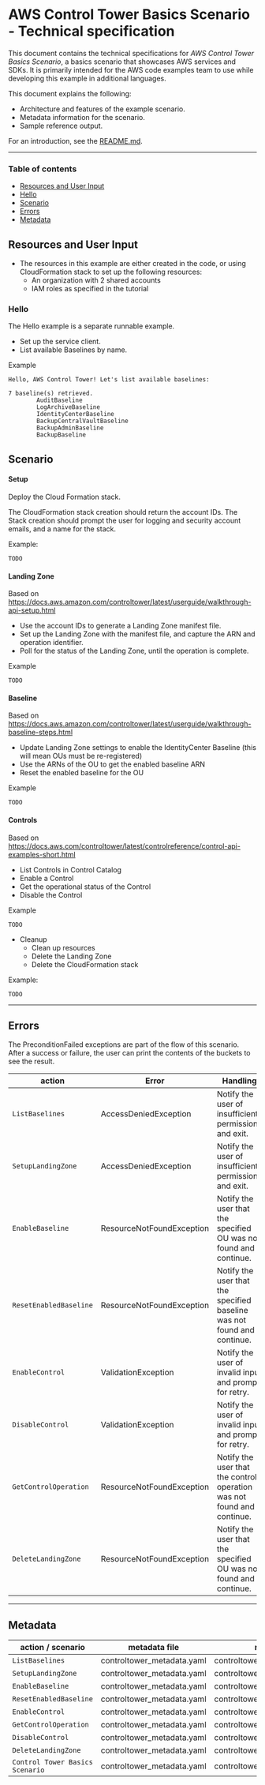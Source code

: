 # AWS Control Tower Basics Scenario - Technical specification

This document contains the technical specifications for _AWS Control Tower Basics Scenario_,
a basics scenario that showcases AWS services and SDKs. It is primarily intended for the AWS code
examples team to use while developing this example in additional languages.

This document explains the following:

- Architecture and features of the example scenario.
- Metadata information for the scenario.
- Sample reference output.

For an introduction, see the [README.md](README.md).

---

### Table of contents

- [Resources and User Input](#resources-and-user-input)
- [Hello](#hello)
- [Scenario](#scenario)
- [Errors](#errors)
- [Metadata](#metadata)

## Resources and User Input

- The resources in this example are either created in the code, or using CloudFormation stack to set up the following resources:
  - An organization with 2 shared accounts 
  - IAM roles as specified in the tutorial

### Hello
The Hello example is a separate runnable example.

- Set up the service client.
- List available Baselines by name.

Example
```
Hello, AWS Control Tower! Let's list available baselines:

7 baseline(s) retrieved.
        AuditBaseline
        LogArchiveBaseline
        IdentityCenterBaseline
        BackupCentralVaultBaseline
        BackupAdminBaseline
        BackupBaseline

```
## Scenario

#### Setup
Deploy the Cloud Formation stack.

The CloudFormation stack creation should return the account IDs.
The Stack creation should prompt the user for logging and security account emails, and a name for the stack.

Example:
```
TODO
```

#### Landing Zone

Based on https://docs.aws.amazon.com/controltower/latest/userguide/walkthrough-api-setup.html

- Use the account IDs to generate a Landing Zone manifest file.
- Set up the Landing Zone with the manifest file, and capture the ARN and operation identifier.
- Poll for the status of the Landing Zone, until the operation is complete.

Example
```
TODO

```

#### Baseline

Based on https://docs.aws.amazon.com/controltower/latest/userguide/walkthrough-baseline-steps.html

- Update Landing Zone settings to enable the IdentityCenter Baseline (this will mean OUs must be re-registered)
- Use the ARNs of the OU to get the enabled baseline ARN
- Reset the enabled baseline for the OU


Example
```
TODO

```

#### Controls

Based on https://docs.aws.com/controltower/latest/controlreference/control-api-examples-short.html

- List Controls in Control Catalog
- Enable a Control
- Get the operational status of the Control
- Disable the Control

Example
```
TODO

```

- Cleanup
  - Clean up resources
  - Delete the Landing Zone
  - Delete the CloudFormation stack

Example:

```
TODO

```

---

## Errors
The PreconditionFailed exceptions are part of the flow of this scenario. After a success or failure,
the user can print the contents of the buckets to see the result.

| action                 | Error                     | Handling                                                                |
|------------------------|---------------------------|-------------------------------------------------------------------------|
| `ListBaselines`        | AccessDeniedException     | Notify the user of insufficient permissions and exit.                   |
| `SetupLandingZone`     | AccessDeniedException     | Notify the user of insufficient permissions and exit.                   |
| `EnableBaseline`       | ResourceNotFoundException | Notify the user that the specified OU was not found and continue.       |
| `ResetEnabledBaseline` | ResourceNotFoundException | Notify the user that the specified baseline was not found and continue. |
| `EnableControl`        | ValidationException       | Notify the user of invalid input and prompt for retry.                  |
| `DisableControl`       | ValidationException       | Notify the user of invalid input and prompt for retry.                  |
| `GetControlOperation`  | ResourceNotFoundException | Notify the user that the control operation was not found and continue.  |
| `DeleteLandingZone`    | ResourceNotFoundException | Notify the user that the specified OU was not found and continue.       |


---

## Metadata

| action / scenario               | metadata file              | metadata key                      |
|---------------------------------|----------------------------|-----------------------------------|
| `ListBaselines`                 | controltower_metadata.yaml | controltower_Hello                |
| `SetupLandingZone`              | controltower_metadata.yaml | controltower_SetupLandingZone     |
| `EnableBaseline`                | controltower_metadata.yaml | controltower_EnableBaseline       |
| `ResetEnabledBaseline`          | controltower_metadata.yaml | controltower_ResetEnabledBaseline |
| `EnableControl`                 | controltower_metadata.yaml | controltower_EnableControl        |
| `GetControlOperation`           | controltower_metadata.yaml | controltower_GetControlOperation  |
| `DisableControl`                | controltower_metadata.yaml | controltower_DisableControl       |
| `DeleteLandingZone`             | controltower_metadata.yaml | controltower_DeleteLandingZone    |
| `Control Tower Basics Scenario` | controltower_metadata.yaml | controltower_Basics_Scenario      |

